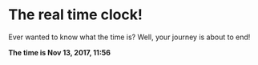 # The real time clock!

Ever wanted to know what the time is? Well, your journey is about to end!

**The time is Nov 13, 2017, 11:56**